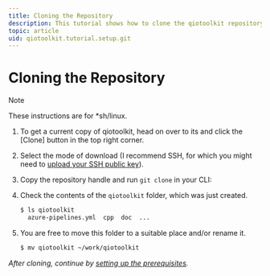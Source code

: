 ```yaml
---
title: Cloning the Repository
description: This tutorial shows how to clone the qiotoolkit repository.
topic: article
uid: qiotoolkit.tutorial.setup.git
---
```


Cloning the Repository
======================

> [!NOTE]
> These instructions are for \*sh/linux.

1) To get a current copy of qiotoolkit, head on over to its and
   click the \[Clone\] button in the top right corner.

2) Select the mode of download (I recommend SSH, for which you might need to
   [upload your SSH public key](ssh-setup.md)).

3) Copy the repository handle and run `git clone` in your CLI:
   
4) Check the contents of the `qiotoolkit` folder, which was just created.
   ```bash
   $ ls qiotoolkit
     azure-pipelines.yml  cpp  doc  ...
   ```

5) You are free to move this folder to a suitable place and/or rename it.
   ```bash
   $ mv qiotoolkit ~/work/qiotoolkit
   ```

_After cloning, continue by [setting up the prerequisites](prerequisites.md)._

